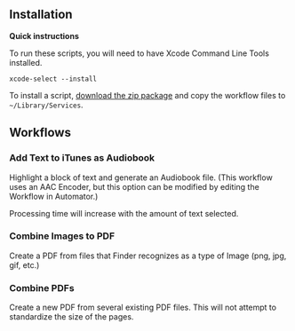 ## Installation

**Quick instructions**

To run these scripts, you will need to have Xcode Command Line Tools installed. 

```shell
xcode-select --install
```

To install a script, [download the zip package](https://github.com/jessfernando/automator-workflows/releases) and copy the workflow files to `~/Library/Services`. 



## Workflows

### Add Text to iTunes as Audiobook

Highlight a block of text and generate an Audiobook file. (This workflow uses an AAC Encoder, but this option can be modified by editing the Workflow in Automator.)

Processing time will increase with the amount of text selected.

### Combine Images to PDF

Create a PDF from files that Finder recognizes as a type of Image (png, jpg, gif, etc.)


### Combine PDFs

Create a new PDF from several existing PDF files. This will not attempt to standardize the size of the pages.